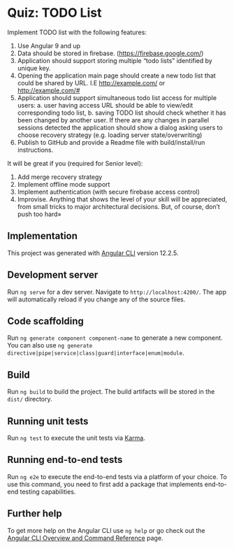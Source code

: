 # Quiz: TODO List

Implement TODO list with the following features:

1. Use Angular 9 and up
2. Data should be stored in firebase. (https://firebase.google.com/)
3. Application should support storing multiple “todo lists” identified by unique key.
4. Opening the application main page should create a new todo list that could be shared by
   URL. I.E http://example.com/<unique-key> or http://example.com/#<unique-key>
5. Application should support simultaneous todo list access for multiple users:
   a. user having access URL should be able to view/edit corresponding todo list,
   b. saving TODO list should check whether it has been changed by another user. If
   there are any changes in parallel sessions detected the application should show
   a dialog asking users to choose recovery strategy (e.g. loading server
   state/overwriting)
6. Publish to GitHub and provide a Readme file with build/install/run instructions.

It will be great if you (required for Senior level):

1. Add merge recovery strategy
2. Implement offline mode support
3. Implement authentication (with secure firebase access control)
4. Improvise. Anything that shows the level of your skill will be appreciated, from small
   tricks to major architectural decisions. But, of course, don’t push too hard»

## Implementation

This project was generated with [Angular CLI](https://github.com/angular/angular-cli) version 12.2.5.

## Development server

Run `ng serve` for a dev server. Navigate to `http://localhost:4200/`. The app will automatically reload if you change any of the source files.

## Code scaffolding

Run `ng generate component component-name` to generate a new component. You can also use `ng generate directive|pipe|service|class|guard|interface|enum|module`.

## Build

Run `ng build` to build the project. The build artifacts will be stored in the `dist/` directory.

## Running unit tests

Run `ng test` to execute the unit tests via [Karma](https://karma-runner.github.io).

## Running end-to-end tests

Run `ng e2e` to execute the end-to-end tests via a platform of your choice. To use this command, you need to first add a package that implements end-to-end testing capabilities.

## Further help

To get more help on the Angular CLI use `ng help` or go check out the [Angular CLI Overview and Command Reference](https://angular.io/cli) page.
